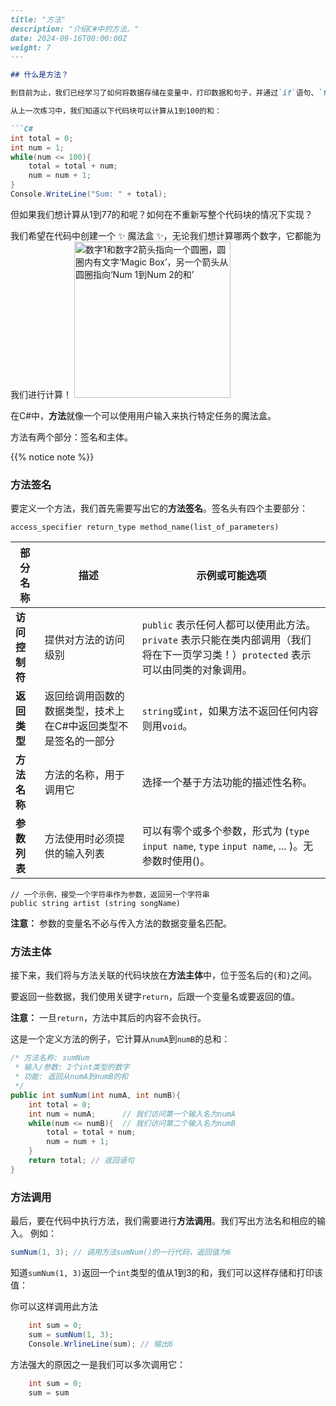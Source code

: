 ```markdown
---
title: "方法"
description: "介绍C#中的方法。"
date: 2024-09-16T00:00:00Z
weight: 7
---

## 什么是方法？

到目前为止，我们已经学习了如何将数据存储在变量中，打印数据和句子，并通过`if`语句、`for`循环和`while`循环进行决策。

从上一次练习中，我们知道以下代码块可以计算从1到100的和：

```C#
int total = 0;
int num = 1;
while(num <= 100){
    total = total + num;
    num = num + 1;
}
Console.WriteLine("Sum: " + total);
```

但如果我们想计算从1到77的和呢？如何在不重新写整个代码块的情况下实现？

我们希望在代码中创建一个 ✨ 魔法盒 ✨，无论我们想计算哪两个数字，它都能为我们进行计算！
<img src="../images/method.png" height="250" alt="数字1和数字2箭头指向一个圆圈，圆圈内有文字‘Magic Box’，另一个箭头从圆圈指向‘Num 1到Num 2的和’"/> 

在C#中，**方法**就像一个可以使用用户输入来执行特定任务的魔法盒。

方法有两个部分：签名和主体。

{{% notice note %}}
### 方法签名

要定义一个方法，我们首先需要写出它的<b>方法签名</b>。签名头有四个主要部分：

```
access_specifier return_type method_name(list_of_parameters)
```

**部分名称** | **描述** | **示例或可能选项**
----|----|----
**访问控制符** | 提供对方法的访问级别 | `public` 表示任何人都可以使用此方法。`private` 表示只能在类内部调用（我们将在下一页学习类！）`protected` 表示可以由同类的对象调用。
**返回类型** | 返回给调用函数的数据类型，技术上在C#中返回类型不是签名的一部分 | `string`或`int`，如果方法不返回任何内容则用`void`。
**方法名称** | 方法的名称，用于调用它 | 选择一个基于方法功能的描述性名称。
**参数列表** | 方法使用时必须提供的输入列表 | 可以有零个或多个参数，形式为 (`type` `input name`, `type` `input name`, ... )。无参数时使用()。

```
// 一个示例，接受一个字符串作为参数，返回另一个字符串
public string artist (string songName)
```
**注意：** 参数的变量名不必与传入方法的数据变量名匹配。

### 方法主体

接下来，我们将与方法关联的代码块放在**方法主体**中，位于签名后的`{`和`}`之间。

要返回一些数据，我们使用关键字`return`，后跟一个变量名或要返回的值。

**注意：** 一旦`return`，方法中其后的内容不会执行。

这是一个定义方法的例子，它计算从`numA`到`numB`的总和：

```c#
/* 方法名称: sumNum
 * 输入/参数: 2个int类型的数字
 * 功能: 返回从numA到numB的和
 */
public int sumNum(int numA, int numB){
    int total = 0;
    int num = numA;      // 我们访问第一个输入名为numA
    while(num <= numB){  // 我们访问第二个输入名为numB
        total = total + num;
        num = num + 1;
    }
    return total; // 返回语句
}
```

### 方法调用

最后，要在代码中执行方法，我们需要进行**方法调用**。我们写出方法名和相应的输入。
例如：

```C#
sumNum(1, 3); // 调用方法sumNum()的一行代码，返回值为6
```

知道`sumNum(1, 3)`返回一个`int`类型的值从1到3的和，我们可以这样存储和打印该值：

你可以这样调用此方法
```c#
    int sum = 0;
    sum = sumNum(1, 3);
    Console.WrlineLine(sum); // 输出6
```

方法强大的原因之一是我们可以多次调用它：
```C#
    int sum = 0;
    sum = sum